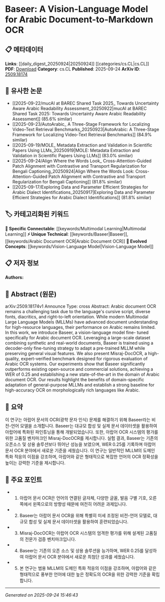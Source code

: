 <!-- KEYWORD_LINKING_METADATA:
{
  "processed_timestamp": "2025-09-24T15:46:43.825511",
  "vocabulary_version": "1.0",
  "selected_keywords": [
    "Baseer",
    "Vision-Language Model",
    "Arabic Document OCR",
    "Multimodal Learning"
  ],
  "rejected_keywords": [],
  "similarity_scores": {
    "Baseer": 0.78,
    "Vision-Language Model": 0.85,
    "Arabic Document OCR": 0.8,
    "Multimodal Learning": 0.82
  },
  "extraction_method": "AI_prompt_based",
  "budget_applied": true,
  "candidates_json": {
    "candidates": [
      {
        "surface": "Baseer",
        "canonical": "Baseer",
        "aliases": [],
        "category": "unique_technical",
        "rationale": "Baseer is a newly introduced vision-language model specifically designed for Arabic OCR, representing a unique technical contribution.",
        "novelty_score": 0.85,
        "connectivity_score": 0.65,
        "specificity_score": 0.9,
        "link_intent_score": 0.78
      },
      {
        "surface": "Vision-Language Model",
        "canonical": "Vision-Language Model",
        "aliases": [
          "Vision-Language"
        ],
        "category": "evolved_concepts",
        "rationale": "Vision-Language Models are a rapidly evolving concept, crucial for linking multimodal learning approaches.",
        "novelty_score": 0.5,
        "connectivity_score": 0.88,
        "specificity_score": 0.7,
        "link_intent_score": 0.85
      },
      {
        "surface": "Arabic Document OCR",
        "canonical": "Arabic Document OCR",
        "aliases": [
          "Arabic OCR"
        ],
        "category": "unique_technical",
        "rationale": "The focus on Arabic Document OCR highlights a specific application area, enhancing domain-specific linking.",
        "novelty_score": 0.7,
        "connectivity_score": 0.6,
        "specificity_score": 0.85,
        "link_intent_score": 0.8
      },
      {
        "surface": "Multimodal Large Language Models",
        "canonical": "Multimodal Learning",
        "aliases": [
          "MLLMs"
        ],
        "category": "specific_connectable",
        "rationale": "Multimodal Large Language Models are central to the paper's methodology, providing a strong basis for connecting related research.",
        "novelty_score": 0.55,
        "connectivity_score": 0.9,
        "specificity_score": 0.75,
        "link_intent_score": 0.82
      }
    ],
    "ban_list_suggestions": [
      "document understanding",
      "performance",
      "evaluation"
    ]
  },
  "decisions": [
    {
      "candidate_surface": "Baseer",
      "resolved_canonical": "Baseer",
      "decision": "linked",
      "scores": {
        "novelty": 0.85,
        "connectivity": 0.65,
        "specificity": 0.9,
        "link_intent": 0.78
      }
    },
    {
      "candidate_surface": "Vision-Language Model",
      "resolved_canonical": "Vision-Language Model",
      "decision": "linked",
      "scores": {
        "novelty": 0.5,
        "connectivity": 0.88,
        "specificity": 0.7,
        "link_intent": 0.85
      }
    },
    {
      "candidate_surface": "Arabic Document OCR",
      "resolved_canonical": "Arabic Document OCR",
      "decision": "linked",
      "scores": {
        "novelty": 0.7,
        "connectivity": 0.6,
        "specificity": 0.85,
        "link_intent": 0.8
      }
    },
    {
      "candidate_surface": "Multimodal Large Language Models",
      "resolved_canonical": "Multimodal Learning",
      "decision": "linked",
      "scores": {
        "novelty": 0.55,
        "connectivity": 0.9,
        "specificity": 0.75,
        "link_intent": 0.82
      }
    }
  ]
}
-->

# Baseer: A Vision-Language Model for Arabic Document-to-Markdown OCR

## 📋 메타데이터

**Links**: [[daily_digest_20250924|20250924]] [[categories/cs.CL|cs.CL]]
**PDF**: [Download](https://arxiv.org/pdf/2509.18174.pdf)
**Category**: cs.CL
**Published**: 2025-09-24
**ArXiv ID**: [2509.18174](https://arxiv.org/abs/2509.18174)

## 🔗 유사한 논문
- [[2025-09-22/mucAI at BAREC Shared Task 2025_ Towards Uncertainty Aware Arabic Readability Assessment_20250922|mucAI at BAREC Shared Task 2025: Towards Uncertainty Aware Arabic Readability Assessment]] (85.6% similar)
- [[2025-09-23/AutoArabic_ A Three-Stage Framework for Localizing Video-Text Retrieval Benchmarks_20250923|AutoArabic: A Three-Stage Framework for Localizing Video-Text Retrieval Benchmarks]] (84.9% similar)
- [[2025-09-19/MOLE_ Metadata Extraction and Validation in Scientific Papers Using LLMs_20250919|MOLE: Metadata Extraction and Validation in Scientific Papers Using LLMs]] (83.0% similar)
- [[2025-09-24/Align Where the Words Look_ Cross-Attention-Guided Patch Alignment with Contrastive and Transport Regularization for Bengali Captioning_20250924|Align Where the Words Look: Cross-Attention-Guided Patch Alignment with Contrastive and Transport Regularization for Bengali Captioning]] (81.8% similar)
- [[2025-09-17/Exploring Data and Parameter Efficient Strategies for Arabic Dialect Identifications_20250917|Exploring Data and Parameter Efficient Strategies for Arabic Dialect Identifications]] (81.8% similar)

## 🏷️ 카테고리화된 키워드
**🔗 Specific Connectable**: [[keywords/Multimodal Learning|Multimodal Learning]]
**⚡ Unique Technical**: [[keywords/Baseer|Baseer]], [[keywords/Arabic Document OCR|Arabic Document OCR]]
**🚀 Evolved Concepts**: [[keywords/Vision-Language Model|Vision-Language Model]]

## 📋 저자 정보

**Authors:** 

## 📄 Abstract (원문)

arXiv:2509.18174v1 Announce Type: cross 
Abstract: Arabic document OCR remains a challenging task due to the language's cursive script, diverse fonts, diacritics, and right-to-left orientation. While modern Multimodal Large Language Models (MLLMs) have advanced document understanding for high-resource languages, their performance on Arabic remains limited. In this work, we introduce Baseer, a vision-language model fine- tuned specifically for Arabic document OCR. Leveraging a large-scale dataset combining synthetic and real-world documents, Baseer is trained using a decoder-only fine-tuning strategy to adapt a pre-trained MLLM while preserving general visual features. We also present Misraj-DocOCR, a high-quality, expert-verified benchmark designed for rigorous evaluation of Arabic OCR systems. Our experiments show that Baseer significantly outperforms existing open-source and commercial solutions, achieving a WER of 0.25 and establishing a new state-of-the-art in the domain of Arabic document OCR. Our results highlight the benefits of domain-specific adaptation of general-purpose MLLMs and establish a strong baseline for high-accuracy OCR on morphologically rich languages like Arabic.

## 📝 요약

이 연구는 아랍어 문서의 OCR(광학 문자 인식) 문제를 해결하기 위해 Baseer라는 비전-언어 모델을 소개합니다. Baseer는 대규모 합성 및 실제 문서 데이터셋을 활용하여 아랍어에 특화된 파인튜닝을 통해 개발되었습니다. 또한, 아랍어 OCR 시스템의 평가를 위한 고품질 벤치마크인 Misraj-DocOCR를 제시합니다. 실험 결과, Baseer는 기존의 오픈소스 및 상용 솔루션보다 뛰어난 성능을 보였으며, WER 0.25를 기록하며 아랍어 문서 OCR 분야에서 새로운 기준을 세웠습니다. 이 연구는 일반적인 MLLM의 도메인 특화 적응의 이점을 강조하며, 아랍어와 같은 형태적으로 복잡한 언어의 OCR 정확성을 높이는 강력한 기준을 제시합니다.

## 🎯 주요 포인트

- 1. 아랍어 문서 OCR은 언어의 연결된 글자체, 다양한 글꼴, 발음 구별 기호, 오른쪽에서 왼쪽으로의 방향성 때문에 여전히 어려운 과제입니다.
- 2. Baseer는 아랍어 문서 OCR을 위해 특별히 미세 조정된 비전-언어 모델로, 대규모 합성 및 실제 문서 데이터셋을 활용하여 훈련되었습니다.
- 3. Misraj-DocOCR는 아랍어 OCR 시스템의 엄격한 평가를 위해 설계된 고품질의 전문가 검증 벤치마크입니다.
- 4. Baseer는 기존의 오픈 소스 및 상용 솔루션을 능가하며, WER 0.25를 달성하여 아랍어 문서 OCR 분야에서 새로운 최첨단 성과를 세웠습니다.
- 5. 본 연구는 범용 MLLM의 도메인 특화 적응의 이점을 강조하며, 아랍어와 같은 형태적으로 풍부한 언어에 대한 높은 정확도의 OCR을 위한 강력한 기준을 확립합니다.


---

*Generated on 2025-09-24 15:46:43*